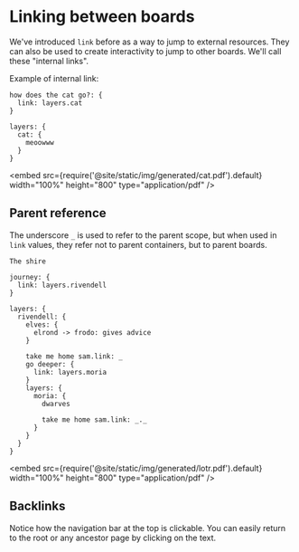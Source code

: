 # Linking between boards

We've introduced `link` before as a way to jump to external resources. They can also be
used to create interactivity to jump to other boards. We'll call these "internal links".

Example of internal link:

```d2
how does the cat go?: {
  link: layers.cat
}

layers: {
  cat: {
    meoowww
  }
}
```

<embed src={require('@site/static/img/generated/cat.pdf').default} width="100%" height="800"
 type="application/pdf" />

## Parent reference

The underscore `_` is used to refer to the parent scope, but when used in `link` values,
they refer not to parent containers, but to parent boards.

```d2
The shire

journey: {
  link: layers.rivendell
}

layers: {
  rivendell: {
    elves: {
      elrond -> frodo: gives advice
    }

    take me home sam.link: _
    go deeper: {
      link: layers.moria
    }
    layers: {
      moria: {
        dwarves

        take me home sam.link: _._
      }
    }
  }
}
```

<embed src={require('@site/static/img/generated/lotr.pdf').default} width="100%" height="800"
 type="application/pdf" />

## Backlinks

Notice how the navigation bar at the top is clickable. You can easily return to the root
or any ancestor page by clicking on the text.
